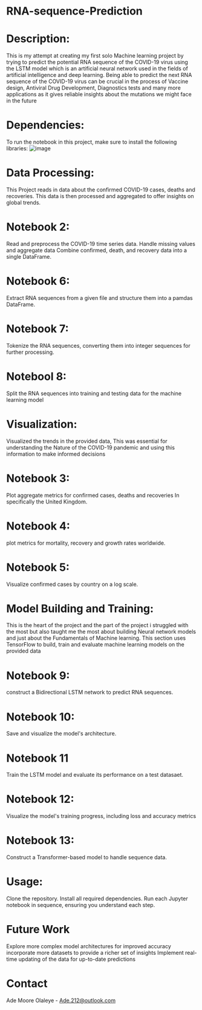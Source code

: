 # RNA-sequence-Prediction
# Description:
This is my attempt at creating my first solo Machine learning project by trying to predict the potential RNA sequence of the COVID-19 virus using the LSTM model which is an artificial neural network used in the fields of artificial intelligence and deep learning. Being able to predict the next RNA sequence of the COVID-19 virus can be crucial in the process of Vaccine design, Antiviral Drug Development, Diagnostics tests and many more applications as it gives reliable insights about the mutations we might face in the future

# Dependencies:
To run the notebook in this project, make sure to install the following libraries:
![image](https://github.com/Ade-212/RNA-sequence-Prediction/assets/143139190/934a10f6-be46-4dde-8fa7-eaf6a23a1d03)

# Data Processing:
This Project reads in data about the confirmed COVID-19 cases, deaths and recoveries. This data is then processed and aggregated to offer insights on global trends.

# Notebook 2:
Read and preprocess the COVID-19 time series data.
Handle missing values and aggregate data
Combine confirmed, death, and recovery data into a single DataFrame.

# Notebook 6:
Extract RNA sequences from a given file and structure them into a pamdas DataFrame.

# Notebook 7:
Tokenize the RNA sequences, converting them into integer sequences for further processing.

# Notebool 8:
Split the RNA sequences into training and testing data for the machine learning model

# Visualization:
Visualized the trends in the provided data, This was essential for understanding the Nature of the COVID-19 pandemic and using this information to make informed decisions

# Notebook 3:
Plot aggregate metrics for confirmed cases, deaths and recoveries In specifically the United Kingdom.

# Notebook 4:
 plot metrics for mortality, recovery and growth rates worldwide.

 # Notebook 5:
 Visualize confirmed cases by country on a log scale.

# Model Building and Training:
This is the heart of the project and the part of the project i struggled with the most but also taught me the most about building Neural network models and just about the Fundamentals of Machine learning. This section uses TensorFlow to build, train and evaluate machine learning models on the provided data

# Notebook 9:
construct a Bidirectional LSTM network to predict RNA sequences.

# Notebook 10:
Save and visualize the model's architecture.

# Notebook 11
Train the LSTM model and evaluate its performance on a test datasaet.

# Notebook 12:
Visualize the model's training progress, including loss and accuracy metrics

# Notebook 13:
Construct a Transformer-based model to handle sequence data.

# Usage:
Clone the repository.
Install all required dependencies.
Run each Jupyter notebook in sequence, ensuring you understand each step.

# Future Work
Explore more complex model architectures for improved accuracy
incorporate more datasets to provide a richer set of insights
Implement real-time updating of the data for up-to-date predictions

# Contact 
Ade Moore Olaleye - Ade.212@outlook.com
